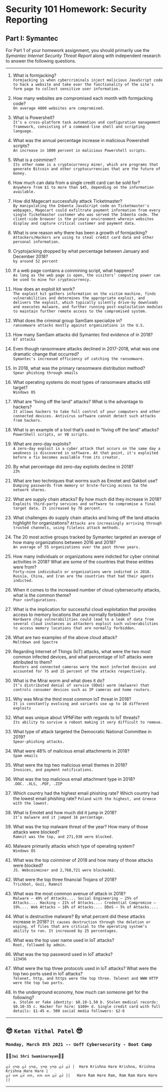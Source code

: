 # Security 101 Homework: Security Reporting  
## Part I: Symantec

For Part 1 of your homework assignment, you should primarily use the *Symantec Internet Security Threat Report* along with independent research to answer the following questions.  

---

  1. What is formjacking?  
    `Formjacking is when cybercriminals inject malicious JavaScript code to hack a website and take over the functionality of the site's form page to collect sensitive user information.`
  
  2. How many websites are compromised each month with formjacking code?  
    `On average 4800 websites are compromised.`  
  
  3. What is Powershell?  
    `It’s a cross-platform task automation and configuration management framework, consisting of a command-line shell and scripting language.`  
  
  4. What was the annual percentage increase in malicious Powershell scripts?  
    `An increase in 1000 percent in malicious Powershell scripts.`
    
  5. What is a coinminer?  
    `Its other name is a cryptocurrency miner, which are programs that generate Bitcoin and other cryptocurrencies that are the future of money.`  
    
  6. How much can data from a single credit card can be sold for?  
    `Anywhere from $1 to more than $45, depending on the information available.`
    
  7. How did Magecart successfully attack Ticketmaster?  
    `By manipulating the Inbenta JavaScript code on Ticketmaster's webpages, Magecart could exfiltrate payment information from every single Ticketmaster customer who was served the Inbenta code. The client-side browser is the primary environment wherein websites display and capture critical customer and payment data.`  

  8. What is one reason why there has been a growth of formjacking?  
    `Attackers/Hackers are using to steal credit card data and other personal information.`  
    
  9. Cryptojacking dropped by what percentage between January and December 2018?  
    `by around 52 percent`  
    
  10. If a web page contains a coinmining script, what happens?  
    `As long as the web page is open, the visitors’ computing power can be used to mine for cryptocurrency.`

  11. How does an exploit kit work?  
    `The exploit kit gathers information on the victim machine, finds vulnerabilities and determines the appropriate exploit, and delivers the exploit, which typically silently drive-by downloads and executes malware, and further running post-exploitation modules to maintain further remote access to the compromised system.`
    
  12. What does the criminal group SamSam specialize in?  
    `ransomware attacks mostly against organizations in the U.S.`
  
  13. How many SamSam attacks did Symantec find evidence of in 2018?  
    `67 attacks`

  14. Even though ransomware attacks declined in 2017-2018, what was one dramatic change that occurred?  
    `Symantec's increased efficiency of catching the ransomware.`  
    
  15. In 2018, what was the primary ransomware distribution method?  
    `Spear phishing through emails`
    
  16. What operating systems do most types of ransomware attacks still target?  
    `Windows OS`
    
  17. What are “living off the land” attacks? What is the advantage to hackers?  
    `It allows hackers to take full control of your computers and other connected devices. Antivirus software cannot detect such attacks from hackers.`
    
  18. What is an example of a tool that’s used in “living off the land” attacks?  
    `PowerShell scripts, or VB scripts.`

  19. What are zero-day exploits?  
    `A zero-day exploit is a cyber attack that occurs on the same day a weakness is discovered in software. At that point, it's exploited before a fix becomes available from its creator.`  
  
  20. By what percentage did zero-day exploits decline in 2018?  
    `23%`
    
  21. What are two techniques that worms such as Emotet and Qakbot use?  
    `Dumping passwords from memory or brute-forcing access to the network shares.`
    
  22. What are supply chain attacks? By how much did they increase in 2018?  
    `Exploits third-party services and software to compromise a final target data. It increased by 78 percent.`  
    
  23. What challenges do supply chain attacks and living off the land attacks highlight for organizations?
    `Attacks are increasingly arriving through trusted channels, using fileless attack methods.`
    
  24. The 20 most active groups tracked by Symantec targeted an average of how many organizations between 2016 and 2018?  
    `An average of 55 organizations over the past three years.`  
    
  25. How many individuals or organizations were indicted for cyber criminal activities in 2018? What are some of the countries that these entities were from?  
    `Forty-nine individuals or organizations were indicted in 2018. Russia, China, and Iran are the countries that had their agents indicted.`  
   
  26. When it comes to the increased number of cloud cybersecurity attacks, what is the common theme?  
     `Poor configurations.`  
    
   27. What is the implication for successful cloud exploitation that provides access to memory locations that are normally forbidden?  
     `Hardware chip vulnerabilities could lead to a leak of data from several cloud instances as attackers exploit such vulnerabilities to access memory locations that are normally forbidden.`

   28. What are two examples of the above cloud attack?  
     `Meltdown and Spectre`
   
   29. Regarding Internet of Things (IoT) attacks, what were the two most common infected devices, and what percentage of IoT attacks were attributed to them?  
     `Routers and connected cameras were the most infected devices and accounted for 75 and 15 percent of the attacks respectively.`  
    
   30. What is the Mirai worm and what does it do?  
     `It’s distributed denial of service (DDoS) worm (malware) that controls consumer devices such as IP cameras and home routers.`  
   
   31. Why was Mirai the third most common IoT threat in 2018?  
     `It is constantly evolving and variants use up to 16 different exploits`  
   
   32. What was unique about VPNFilter with regards to IoT threats?  
     `Its ability to survive a reboot making it very difficult to remove.`  
     
   33. What type of attack targeted the Democratic National Committee in 2019?  
     `Spear-phishing attacks.`  
   
   34. What were 48% of malicious email attachments in 2018?  
     `Spam emails`  
   
   35. What were the top two malicious email themes in 2018?  
     `Invoices, and payment notifications.`

   36. What was the top malicious email attachment type in 2018?  
     `.DOC. .XLS, .PDF, .ZIP`

   37. Which country had the highest email phishing rate? Which country had the lowest email phishing rate?
     `Poland with the highest, and Greece with the lowest.`

   38. What is Emotet and how much did it jump in 2018?  
     `It’s malware and it jumped 16 percentage.`  
     
   39. What was the top malware threat of the year? How many of those attacks were blocked?  
     `Ramnit was the top, and 271,930 were blocked.`
     
   40. Malware primarily attacks which type of operating system?  
     `Windows OS`  
     
   41. What was the top coinminer of 2018 and how many of those attacks were blocked?  
     `JS. Webcoinminer and 2,768,721 were blocked42.`  
     
   42. What were the top three financial Trojans of 2018?  
     `Trickbot, Gozi, Ramnit`  
     
   43. What was the most common avenue of attack in 2018?  
     ```
     Malware – 49% of Attacks....
     Social Engineering – 25% of Attacks....
     Hacking – 21% of Attacks....
     Credential Compromise – 19%....
     Web Attacks – 18% of Attacks....
     DDoS – 5% of Attacks....
     ```  
     
   44. What is destructive malware? By what percent did these attacks increase in 2018?
     `It causes destruction through the deletion or wiping, of files that are critical to the operating system’s ability to run. It increased by 25 percentages.`  
     
   45. What was the top user name used in IoT attacks?  
     `Root, followed by admin.`  
     
   46. What was the top password used in IoT attacks?  
     `123456`  
     
   47. What were the top three protocols used in IoT attacks? What were the top two ports used in IoT attacks?  
     `Telenet, http, and https were the top three. Telenet and WWW HTTP were the top two ports.`  
     
   48. In the underground economy, how much can someone get for the following?  
     ```
     a. Stolen or fake identity: $0.10-1.50
     b. Stolen medical records: $0.10-35
     c. Hacker for hire: $100+
     d. Single credit card with full details: $1-45
     e. 500 social media followers: $2-6
     ```

---
  
## :sunglasses: `Ketan Vithal Patel` :sunglasses:  


### `Monday, March 8th 2021 -- UofT Cybersecurity - Boot Camp`
#### :rose::rose:`Jai Shri Swaminarayan`:rose::rose:
```
હરે કૃષ્ણ હરે કૃષ્ણ, કૃષ્ણ કૃષ્ણ હરે હરે |  Hare Krishna Hare Krishna, Krishna Krishna Hare Hare |
હરે રામ હરે રામ, રામ રામ હરે હરે ||   Hare Ram Hare Ram, Ram Ram Hare Hare ||
```
---  
